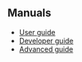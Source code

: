 ## Manuals

* [User guide](https://github.com/pgmoneta/pgmoneta/releases/download/0.15.0/pgmoneta-user-guide.pdf)
* [Developer guide](https://github.com/pgmoneta/pgmoneta/releases/download/0.15.0/pgmoneta-dev-guide.pdf)
* [Advanced guide](https://github.com/pgmoneta/pgmoneta/releases/download/0.15.0/pgmoneta-advanced.pdf)
